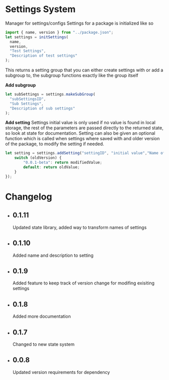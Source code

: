 # Settings System

Manager for settings/configs
Settings for a package is initialized like so

```typescript
import { name, version } from "../package.json";
let settings = initSettings(
  name,
  version,
  "Test Settings",
  "Description of test settings"
);
```

This returns a setting group that you can either create settings with or add a subgroup to, the subgroup functions exactly like the group itself

**Add subgroup**

```typescript
let subSettings = settings.makeSubGroup(
  "subSettingsID",
  "Sub Settings",
  "Description of sub settings"
);
```

**Add setting**
Settings initial value is only used if no value is found in local storage, the rest of the parameters are passed directly to the returned state, so look at state for documentation.
Setting can also be given an optional function which is called when settings where saved with and older version of the package, to modify the setting if needed.

```typescript
let setting = settings.addSetting("settingID", "initial value","Name of setting","Description of setting",undefined,undefined,undefined,(oldValue,oldVersion)=>{
    switch (oldVersion) {
        "0.0.1-beta": return modifiedValue;
        default: return oldValue;
    }
});
```

# Changelog

- ## 0.1.11
  Updated state library, added way to transform names of settings
- ## 0.1.10
  Added name and description to setting
- ## 0.1.9
  Added feature to keep track of version change for modifing exisiting settings
- ## 0.1.8
  Added more documentation
- ## 0.1.7
  Changed to new state system
- ## 0.0.8
  Updated version requirements for dependency
